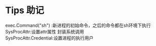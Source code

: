 # Tips 助记   
exec.Command("sh") :新进程的初始命令，之后的命令都在sh环境下执行    
SysProcAttr:设置attr属性 封装系统调用    
SysProcAttr.Credential:设置进程的执行用户  
